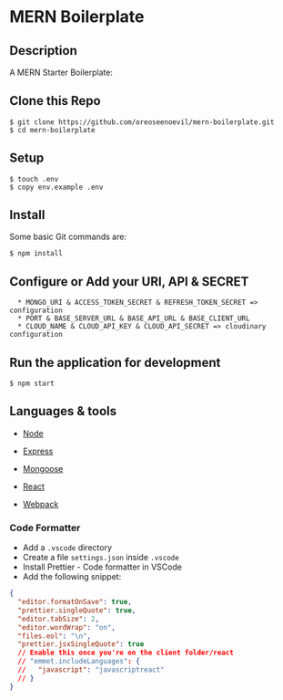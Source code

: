 # MERN Boilerplate

## Description

A MERN Starter Boilerplate:

## Clone this Repo

```
$ git clone https://github.com/oreoseenoevil/mern-boilerplate.git
$ cd mern-boilerplate
```

## Setup

```
$ touch .env
$ copy env.example .env
```

## Install

Some basic Git commands are:

```
$ npm install
```

## Configure or Add your URI, API & SECRET

```
  * MONGO_URI & ACCESS_TOKEN_SECRET & REFRESH_TOKEN_SECRET => configuration
  * PORT & BASE_SERVER_URL & BASE_API_URL & BASE_CLIENT_URL
  * CLOUD_NAME & CLOUD_API_KEY & CLOUD_API_SECRET => cloudinary configuration
```

## Run the application for development

```
$ npm start
```

## Languages & tools

- [Node](https://nodejs.org/en/)

- [Express](https://expressjs.com/)

- [Mongoose](https://mongoosejs.com/)

- [React](https://reactjs.org/)

- [Webpack](https://webpack.js.org/)

### Code Formatter

- Add a `.vscode` directory
- Create a file `settings.json` inside `.vscode`
- Install Prettier - Code formatter in VSCode
- Add the following snippet:

```json
{
  "editor.formatOnSave": true,
  "prettier.singleQuote": true,
  "editor.tabSize": 2,
  "editor.wordWrap": "on",
  "files.eol": "\n",
  "prettier.jsxSingleQuote": true
  // Enable this once you're on the client folder/react
  // "emmet.includeLanguages": {
  //   "javascript": "javascriptreact"
  // }
}
```
